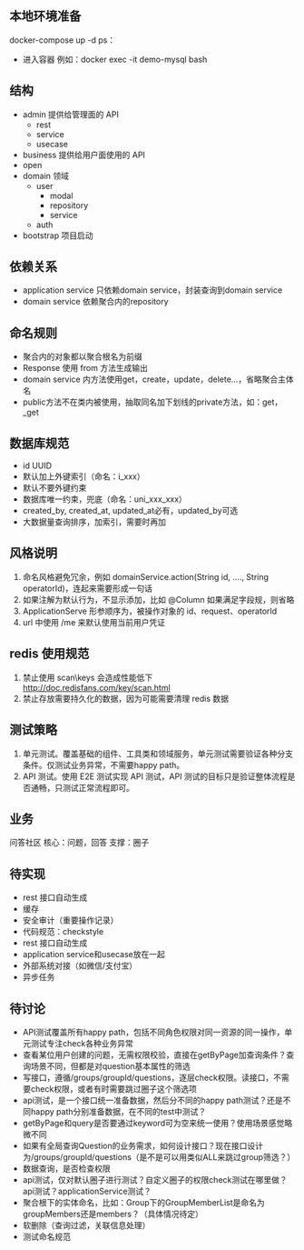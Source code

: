 ## 本地环境准备
docker-compose up -d
ps：
- 进入容器 例如：docker exec -it demo-mysql bash 
 
## 结构
- admin 提供给管理面的 API
    - rest
    - service
    - usecase
- business 提供给用户面使用的 API
- open
- domain 领域
    - user 
        - modal
        - repository
        - service
    - auth
- bootstrap 项目启动

## 依赖关系
- application service 只依赖domain service，封装查询到domain service
- domain service 依赖聚合内的repository

## 命名规则
- 聚合内的对象都以聚合根名为前缀
- Response 使用 from 方法生成输出 
- domain service 内方法使用get，create，update，delete...，省略聚合主体名
- public方法不在类内被使用，抽取同名加下划线的private方法，如：get，_get

## 数据库规范
  - id UUID
  - 默认加上外键索引（命名：i_xxx）
  - 默认不要外键约束
  - 数据库唯一约束，兜底（命名：uni_xxx_xxx）
  - created_by, created_at, updated_at必有，updated_by可选
  - 大数据量查询排序，加索引，需要时再加

## 风格说明

1. 命名风格避免冗余，例如 domainService.action(String id, ...., String operatorId)，连起来需要形成一句话
2. 如果注解为默认行为，不显示添加，比如 @Column 如果满足字段规，则省略
3. ApplicationServe 形参顺序为，被操作对象的 id、request、operatorId
4. url 中使用 /me 来默认使用当前用户凭证

## redis 使用规范

1. 禁止使用 scan\keys 会造成性能低下 http://doc.redisfans.com/key/scan.html
2. 禁止存放需要持久化的数据，因为可能需要清理 redis 数据

## 测试策略

1. 单元测试。覆盖基础的组件、工具类和领域服务，单元测试需要验证各种分支条件。仅测试业务异常，不需要happy path。
2. API 测试。使用 E2E 测试实现 API 测试，API 测试的目标只是验证整体流程是否通畅，只测试正常流程即可。

## 业务
问答社区
核心：问题，回答
支撑：圈子

## 待实现
- rest 接口自动生成
- 缓存
- 安全审计（重要操作记录）
- 代码规范：checkstyle
- rest 接口自动生成
- application service和usecase放在一起
- 外部系统对接（如微信/支付宝）
- 异步任务

## 待讨论
- API测试覆盖所有happy path，包括不同角色权限对同一资源的同一操作，单元测试专注check各种业务异常
- 查看某位用户创建的问题，无需权限校验，直接在getByPage加查询条件？查询场景不同，但都是对question基本属性的筛选
- 写接口，遵循/groups/groupId/questions，逐层check权限。读接口，不需要check权限，或者有时需要跳过圈子这个筛选项
- api测试，是一个接口统一准备数据，然后分不同的happy path测试？还是不同happy path分别准备数据，在不同的test中测试？
- getByPage和query是否要通过keyword可为空来统一使用？使用场景感觉略微不同
- 如果有全局查询Question的业务需求，如何设计接口？现在接口设计为/groups/groupId/questions（是不是可以用类似ALL来跳过group筛选？）
- 数据查询，是否检查权限
- api测试，仅对默认圈子进行测试？自定义圈子的权限check测试在哪里做？api测试？applicationService测试？
- 聚合根下的实体命名，比如：Group下的GroupMemberList是命名为groupMembers还是members？（具体情况待定）
- 软删除（查询过滤，关联信息处理）
- 测试命名规范


